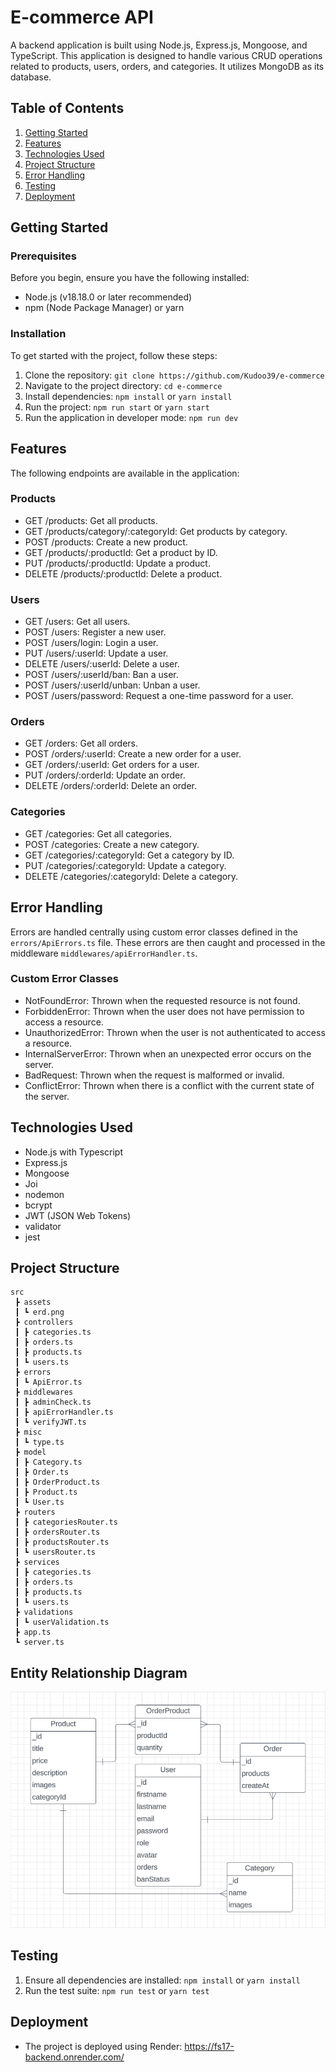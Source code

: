 # E-commerce API

A backend application is built using Node.js, Express.js, Mongoose, and TypeScript. This application is designed to handle various CRUD operations related to products, users, orders, and categories. It utilizes MongoDB as its database.

## Table of Contents

1. [Getting Started](#getting-started)
2. [Features](#features)
3. [Technologies Used](#technologies-used)
4. [Project Structure](#project-structure)
5. [Error Handling](#error-handling)
6. [Testing](#testing)
7. [Deployment](#deployment)

## Getting Started

### Prerequisites

Before you begin, ensure you have the following installed:

- Node.js (v18.18.0 or later recommended)
- npm (Node Package Manager) or yarn


### Installation

To get started with the project, follow these steps:

1. Clone the repository: `git clone https://github.com/Kudoo39/e-commerce`
2. Navigate to the project directory: `cd e-commerce`
3. Install dependencies: `npm install` or `yarn install`
4. Run the project: `npm run start` or `yarn start`
5. Run the application in developer mode: `npm run dev`

## Features

The following endpoints are available in the application:

### Products

- GET /products: Get all products.
- GET /products/category/:categoryId: Get products by category.
- POST /products: Create a new product.
- GET /products/:productId: Get a product by ID.
- PUT /products/:productId: Update a product.
- DELETE /products/:productId: Delete a product.

### Users

- GET /users: Get all users.
- POST /users: Register a new user.
- POST /users/login: Login a user.
- PUT /users/:userId: Update a user.
- DELETE /users/:userId: Delete a user.
- POST /users/:userId/ban: Ban a user.
- POST /users/:userId/unban: Unban a user.
- POST /users/password: Request a one-time password for a user.

### Orders

- GET /orders: Get all orders.
- POST /orders/:userId: Create a new order for a user.
- GET /orders/:userId: Get orders for a user.
- PUT /orders/:orderId: Update an order.
- DELETE /orders/:orderId: Delete an order.

### Categories

- GET /categories: Get all categories.
- POST /categories: Create a new category.
- GET /categories/:categoryId: Get a category by ID.
- PUT /categories/:categoryId: Update a category.
- DELETE /categories/:categoryId: Delete a category.

## Error Handling

Errors are handled centrally using custom error classes defined in the `errors/ApiErrors.ts` file. These errors are then caught and processed in the middleware `middlewares/apiErrorHandler.ts`.

### Custom Error Classes

- NotFoundError: Thrown when the requested resource is not found.
- ForbiddenError: Thrown when the user does not have permission to access a resource.
- UnauthorizedError: Thrown when the user is not authenticated to access a resource.
- InternalServerError: Thrown when an unexpected error occurs on the server.
- BadRequest: Thrown when the request is malformed or invalid.
- ConflictError: Thrown when there is a conflict with the current state of the server.

## Technologies Used

- Node.js with Typescript
- Express.js
- Mongoose
- Joi
- nodemon
- bcrypt
- JWT (JSON Web Tokens)
- validator
- jest

## Project Structure

```
src
 ┣ assets
 ┃ ┗ erd.png
 ┣ controllers
 ┃ ┣ categories.ts
 ┃ ┣ orders.ts
 ┃ ┣ products.ts
 ┃ ┗ users.ts
 ┣ errors
 ┃ ┗ ApiError.ts
 ┣ middlewares
 ┃ ┣ adminCheck.ts
 ┃ ┣ apiErrorHandler.ts
 ┃ ┗ verifyJWT.ts
 ┣ misc
 ┃ ┗ type.ts
 ┣ model
 ┃ ┣ Category.ts
 ┃ ┣ Order.ts
 ┃ ┣ OrderProduct.ts
 ┃ ┣ Product.ts
 ┃ ┗ User.ts
 ┣ routers
 ┃ ┣ categoriesRouter.ts
 ┃ ┣ ordersRouter.ts
 ┃ ┣ productsRouter.ts
 ┃ ┗ usersRouter.ts
 ┣ services
 ┃ ┣ categories.ts
 ┃ ┣ orders.ts
 ┃ ┣ products.ts
 ┃ ┗ users.ts
 ┣ validations
 ┃ ┗ userValidation.ts
 ┣ app.ts
 ┗ server.ts
 ```

 ## Entity Relationship Diagram

 ![erd](./src/assets/erd.png)

 ## Testing

1. Ensure all dependencies are installed: `npm install` or `yarn install`
2. Run the test suite: `npm run test` or `yarn test`

 ## Deployment

 - The project is deployed using Render: https://fs17-backend.onrender.com/


